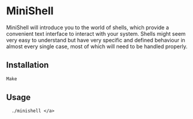 <h1 > MiniShell</h1>
MiniShell will introduce you to the world of shells, which provide a convenient text interface to interact with your system. Shells might seem very easy to understand but have very specific and defined behaviour in almost every single case, most of which will need to be handled properly.

## Installation 
```bash
Make
```
## Usage
```
  ./minishell </a>
```
